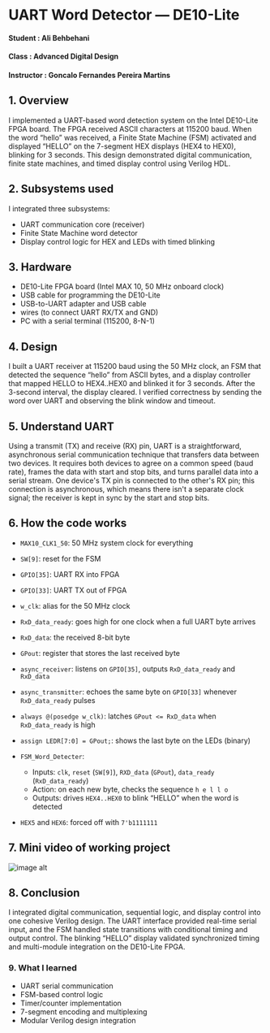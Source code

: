 # UART Word Detector — DE10-Lite

#### Student : Ali Behbehani
#### Class : Advanced Digital Design
#### Instructor : Goncalo Fernandes Pereira Martins

## 1. Overview
I implemented a UART-based word detection system on the Intel DE10-Lite FPGA board. The FPGA received ASCII characters at 115200 baud. When the word “hello” was received, a Finite State Machine (FSM) activated and displayed “HELLO” on the 7-segment HEX displays (HEX4 to HEX0), blinking for 3 seconds. This design demonstrated digital communication, finite state machines, and timed display control using Verilog HDL.

## 2. Subsystems used
I integrated three subsystems:
- UART communication core (receiver)
- Finite State Machine word detector
- Display control logic for HEX and LEDs with timed blinking

## 3. Hardware 
- DE10-Lite FPGA board (Intel MAX 10, 50 MHz onboard clock)
- USB cable for programming the DE10-Lite
- USB-to-UART adapter and USB cable
-  wires (to connect UART RX/TX and GND)
- PC with a serial terminal (115200, 8-N-1)

## 4. Design 
I built a UART receiver at 115200 baud using the 50 MHz clock, an FSM that detected the sequence “hello” from ASCII bytes, and a display controller that mapped HELLO to HEX4..HEX0 and blinked it for 3 seconds. After the 3-second interval, the display cleared. I verified correctness by sending the word over UART and observing the blink window and timeout.


## 5. Understand UART

Using a transmit (TX) and receive (RX) pin, UART is a straightforward, asynchronous serial communication technique that transfers data between two devices.  It requires both devices to agree on a common speed (baud rate), frames the data with start and stop bits, and turns parallel data into a serial stream.  One device's TX pin is connected to the other's RX pin; this connection is asynchronous, which means there isn't a separate clock signal; the receiver is kept in sync by the start and stop bits.

## 6. How the code works

- `MAX10_CLK1_50`: 50 MHz system clock for everything  
- `SW[9]`: reset for the FSM  
- `GPIO[35]`: UART RX into FPGA  
- `GPIO[33]`: UART TX out of FPGA

- `w_clk`: alias for the 50 MHz clock  
- `RxD_data_ready`: goes high for one clock when a full UART byte arrives  
- `RxD_data`: the received 8-bit byte  
- `GPout`: register that stores the last received byte

- `async_receiver`: listens on `GPIO[35]`, outputs `RxD_data_ready` and `RxD_data`  
- `async_transmitter`: echoes the same byte on `GPIO[33]` whenever `RxD_data_ready` pulses

- `always @(posedge w_clk)`: latches `GPout <= RxD_data` when `RxD_data_ready` is high  
- `assign LEDR[7:0] = GPout;`: shows the last byte on the LEDs (binary)

- `FSM_Word_Detecter`:
  - Inputs: `clk`, `reset` (`SW[9]`), `RXD_data` (`GPout`), `data_ready` (`RxD_data_ready`)
  - Action: on each new byte, checks the sequence `h e l l o`
  - Outputs: drives `HEX4..HEX0` to blink “HELLO” when the word is detected

- `HEX5` and `HEX6`: forced off with `7'b1111111`


## 7. Mini video of working project


![image alt](https://github.com/AMB0000/AdvancedDigitalDesign/blob/e0aa5990af43b917c48811a6d1d9ad414f2fd596/Lab_07/lab07gifALIB.gif)

## 8. Conclusion

I integrated digital communication, sequential logic, and display control into one cohesive Verilog design. The UART interface provided real-time serial input, and the FSM handled state transitions with conditional timing and output control. The blinking “HELLO” display validated synchronized timing and multi-module integration on the DE10-Lite FPGA.

### 9. What I learned 
- UART serial communication
- FSM-based control logic
- Timer/counter implementation
- 7-segment encoding and multiplexing
- Modular Verilog design integration
